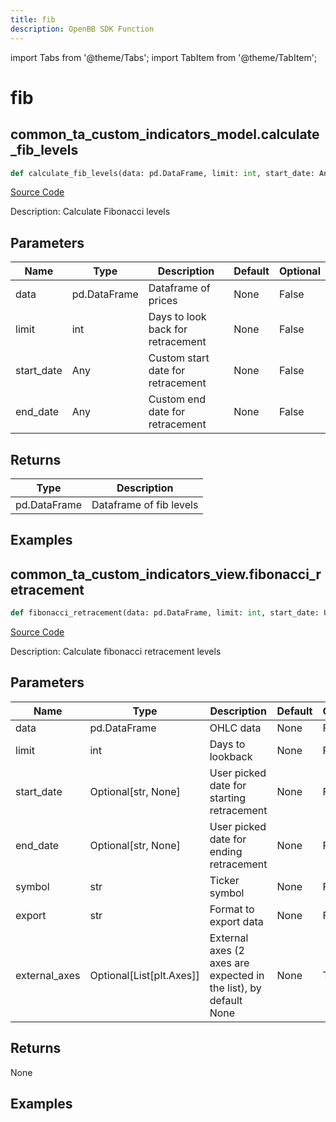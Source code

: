 ```yaml
---
title: fib
description: OpenBB SDK Function
---
```


import Tabs from '@theme/Tabs';
import TabItem from '@theme/TabItem';

# fib

<Tabs>
<TabItem value="model" label="Model" default>

## common_ta_custom_indicators_model.calculate_fib_levels

```python title='openbb_terminal/common/technical_analysis/custom_indicators_model.py'
def calculate_fib_levels(data: pd.DataFrame, limit: int, start_date: Any, end_date: Any) -> None:
```
[Source Code](https://github.com/OpenBB-finance/OpenBBTerminal/tree/main/openbb_terminal/common/technical_analysis/custom_indicators_model.py#L17)

Description: Calculate Fibonacci levels

## Parameters

| Name | Type | Description | Default | Optional |
| ---- | ---- | ----------- | ------- | -------- |
| data | pd.DataFrame | Dataframe of prices | None | False |
| limit | int | Days to look back for retracement | None | False |
| start_date | Any | Custom start date for retracement | None | False |
| end_date | Any | Custom end date for retracement | None | False |

## Returns

| Type | Description |
| ---- | ----------- |
| pd.DataFrame | Dataframe of fib levels |

## Examples



</TabItem>
<TabItem value="view" label="View">

## common_ta_custom_indicators_view.fibonacci_retracement

```python title='openbb_terminal/common/technical_analysis/custom_indicators_view.py'
def fibonacci_retracement(data: pd.DataFrame, limit: int, start_date: Union[str, NoneType], end_date: Union[str, NoneType], symbol: str, export: str, external_axes: Union[List[matplotlib.axes._axes.Axes], NoneType]) -> None:
```
[Source Code](https://github.com/OpenBB-finance/OpenBBTerminal/tree/main/openbb_terminal/common/technical_analysis/custom_indicators_view.py#L29)

Description: Calculate fibonacci retracement levels

## Parameters

| Name | Type | Description | Default | Optional |
| ---- | ---- | ----------- | ------- | -------- |
| data | pd.DataFrame | OHLC data | None | False |
| limit | int | Days to lookback | None | False |
| start_date | Optional[str, None] | User picked date for starting retracement | None | False |
| end_date | Optional[str, None] | User picked date for ending retracement | None | False |
| symbol | str | Ticker symbol | None | False |
| export | str | Format to export data | None | False |
| external_axes | Optional[List[plt.Axes]] | External axes (2 axes are expected in the list), by default None | None | True |

## Returns

None

## Examples



</TabItem>
</Tabs>